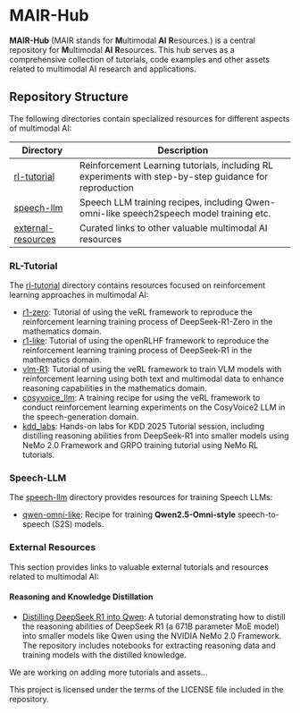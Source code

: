 # MAIR-Hub

**MAIR-Hub** (MAIR stands for **M**ultimodal **AI** **R**esources.) is a central repository for **M**ultimodal **AI** **R**esources. This hub serves as a comprehensive collection of tutorials, code examples and other assets related to multimodal AI research and applications.

## Repository Structure

The following directories contain specialized resources for different aspects of multimodal AI:

| Directory | Description |
|-----------|-------------|
| [rl-tutorial](./rl-tutorial/) | Reinforcement Learning tutorials, including RL experiments with step-by-step guidance for reproduction |
| [speech-llm](./speech-llm/) | Speech LLM training recipes, including Qwen-omni-like speech2speech model training etc. |
| [external-resources](#external-resources) | Curated links to other valuable multimodal AI resources |

### RL-Tutorial

The [rl-tutorial](./rl-tutorial/) directory contains resources focused on reinforcement learning approaches in multimodal AI:

- [r1-zero](./rl-tutorial/r1-zero/): Tutorial of using the veRL framework to reproduce the reinforcement learning training process of DeepSeek-R1-Zero in the mathematics domain.
- [r1-like](./rl-tutorial/r1-like/): Tutorial of using the openRLHF framework to reproduce the reinforcement learning training process of DeepSeek-R1 in the mathematics domain.
- [vlm-R1](./rl-tutorial/vlm-R1/): Tutorial of using the veRL framework to train VLM models with reinforcement learning using both text and multimodal data to enhance reasoning capabilities in the mathematics domain.
- [cosyvoice_llm](./rl-tutorial/cosyvoice_llm/): A training recipe for using the veRL framework to conduct reinforcement learning experiments on the CosyVoice2 LLM in the speech-generation domain.
- [kdd_labs](./rl-tutorial/kdd_labs/): Hands-on labs for KDD 2025 Tutorial session, including distilling reasoning abilities from DeepSeek-R1 into smaller models using NeMo 2.0 Framework and GRPO training tutorial using NeMo RL tutorials.

### Speech-LLM

The [speech-llm](./speech-llm/) directory provides resources for training Speech LLMs:

- [qwen-omni-like](./speech-llm/qwen_omni_like/): Recipe for training **Qwen2.5-Omni-style** speech-to-speech (S2S) models.

### External Resources

This section provides links to valuable external tutorials and resources related to multimodal AI:

#### Reasoning and Knowledge Distillation

- [Distilling DeepSeek R1 into Qwen](https://github.com/NVIDIA/NeMo/blob/main/tutorials/llm/distill_deepseek_r1/REAMDE.rst): A tutorial demonstrating how to distill the reasoning abilities of DeepSeek R1 (a 671B parameter MoE model) into smaller models like Qwen using the NVIDIA NeMo 2.0 Framework. The repository includes notebooks for extracting reasoning data and training models with the distilled knowledge.

We are working on adding more tutorials and assets...

This project is licensed under the terms of the LICENSE file included in the repository.